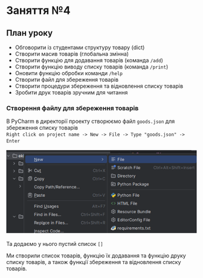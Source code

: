 # Заняття №4

## План уроку
* Обговорити із студентами структуру товару (dict)
* Створити масив товарів (глобальна змінна)
* Створити функцію для додавання товарів (команда `/add`)
* Створити функцію виводу списку товарів (команда `/print`)
* Оновити функцію обробки команди `/help`
* Створити файл для збереження товарів
* Створити процедури збереження та відновлення списку товарів
* Зробити друк товарів зручним для читання

### Створення файлу для збереження товарів

В PyCharm в директорії проекту створюємо файл `goods.json`
для збереження списку товарів<br>
`Right click on project name -> New -> File -> Type "goods.json" -> Enter`
<br><br>
![Create goods.json](Images/json.png)
<br><br>
Та додаємо у нього пустий список `[]`

Ми створили список товарів, функцію їх додавання та функцію друку списку
товарів, а також функції збереження та відновлення списку товарів.
